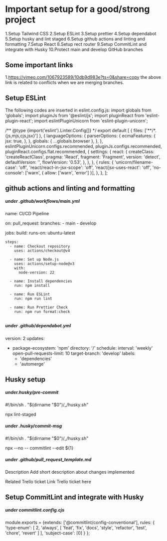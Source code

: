 # Important setup for a good/strong project

1.Setup Tailwind CSS
2.Setup ESLint
3.Setup prettier
4.Setup dependabot
5.Setup husky and lint staged
6.Setup github actions and linting and formatting
7.Setup React
8.Setup rect router
9.Setup CommitLint and integrate with Husky
10.Protect main and develop GitHub branches

## Some important links

1.https://vimeo.com/1067923589/10db9d983e?ts=0&share=copy
the above link is related to conflicts when we are merging branches.

## Setup ESLint

The following codes are inserted in eslint.config.js:
import globals from 'globals';
import pluginJs from '@eslint/js';
import pluginReact from 'eslint-plugin-react';
import eslintPluginUnicorn from 'eslint-plugin-unicorn';

/** @type {import('eslint').Linter.Config[]} \*/
export default [
{ files: ['**/\*.{js,mjs,cjs,jsx}'] },
{
languageOptions: {
parserOptions: {
ecmaFeatures: {
jsx: true,
},
},
globals: { ...globals.browser },
},
},
eslintPluginUnicorn.configs.recommended,
pluginJs.configs.recommended,
pluginReact.configs.flat.recommended,
{
settings: {
react: {
createClass: 'createReactClass',
pragma: 'React',
fragment: 'Fragment',
version: 'detect',
defaultVersion: '',
flowVersion: '0.53',
},
},
},
{
rules: {
'unicorn/filename-case': 'off',
'react/react-in-jsx-scope': 'off',
'react/jsx-uses-react': 'off',
'no-console': ['warn', { allow: ['warn', 'error'] }],
},
},
];

## github actions and linting and formatting

##### under .github/workflows/main.yml

name: CI/CD Pipeline

on:
pull_request:
branches: - main - develop

jobs:
build:
runs-on: ubuntu-latest

    steps:
      - name: Checkout repository
        uses: actions/checkout@v4

      - name: Set up Node.js
        uses: actions/setup-node@v3
        with:
          node-version: 22

      - name: Install dependencies
        run: npm install

      - name: Run ESLint
        run: npm run lint

      - name: Run Prettier Check
        run: npm run format:check

##

##### under .github/dependabot.yml

version: 2
updates:

- package-ecosystem: 'npm'
  directory: '/'
  schedule:
  interval: 'weekly'
  open-pull-requests-limit: 10
  target-branch: 'develop'
  labels:
  - 'dependencies'
  - 'automerge'

## Husky setup

##### under.husky/pre-commit

#!/bin/sh
. "$(dirname "$0")/\_/husky.sh"

npx lint-staged

##### under .husky/commit-msg

#!/bin/sh
. "$(dirname "$0")/\_/husky.sh"

npx --no -- commitlint --edit ${1}

##### under .github/pull_request_template.md

Description
Add short description about changes implemented

Related Trello ticket
Link Trello ticket here

## Setup CommitLint and integrate with Husky

##### under commitlint.config.cjs

module.exports = {extends: ['@commitlint/config-conventional'],
rules: {
'type-enum': [
2,
'always',
[
'feat',
'fix',
'docs',
'style',
'refactor',
'test',
'chore',
'revert'
]
],
'subject-case': [0]
}
};
